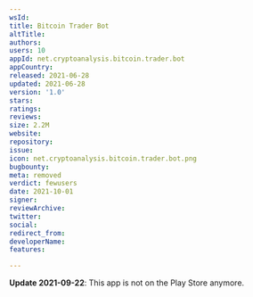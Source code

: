 ```yaml
---
wsId: 
title: Bitcoin Trader Bot
altTitle: 
authors: 
users: 10
appId: net.cryptoanalysis.bitcoin.trader.bot
appCountry: 
released: 2021-06-28
updated: 2021-06-28
version: '1.0'
stars: 
ratings: 
reviews: 
size: 2.2M
website: 
repository: 
issue: 
icon: net.cryptoanalysis.bitcoin.trader.bot.png
bugbounty: 
meta: removed
verdict: fewusers
date: 2021-10-01
signer: 
reviewArchive: 
twitter: 
social: 
redirect_from: 
developerName: 
features: 

---
```


<!-- Emanuel thinks this is probably a scam. See https://gitlab.com/walletscrutiny/walletScrutinyCom/-/issues/314 -->
**Update 2021-09-22**: This app is not on the Play Store anymore.
